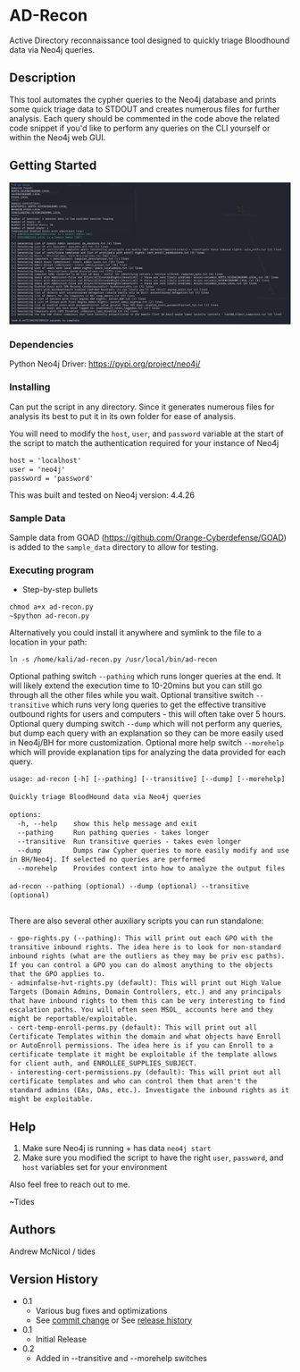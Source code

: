 # AD-Recon

Active Directory reconnaissance tool designed to quickly triage Bloodhound data via Neo4j queries.

## Description

This tool automates the cypher queries to the Neo4j database and prints some quick triage data to STDOUT and creates numerous files for further analysis. Each query should be commented in the code above the related code snippet if you'd like to perform any queries on the CLI yourself or within the Neo4j web GUI.

## Getting Started

![expected_output](./ad-recon.png)

### Dependencies

Python Neo4j Driver:
https://pypi.org/project/neo4j/

### Installing

Can put the script in any directory. Since it generates numerous files for analysis its best to put it in its own folder for ease of analysis.

You will need to modify the `host`, `user`, and `password` variable at the start of the script to match the authentication required for your instance of Neo4j

```
host = 'localhost'
user = 'neo4j'
password = 'password'
```

This was built and tested on Neo4j version: 4.4.26


### Sample Data
Sample data from GOAD (https://github.com/Orange-Cyberdefense/GOAD) is added to the `sample_data` directory to allow for testing.


### Executing program

* Step-by-step bullets
```
chmod a+x ad-recon.py
~$python ad-recon.py
```

Alternatively you could install it anywhere and symlink to the file to a location in your path:
```
ln -s /home/kali/ad-recon.py /usr/local/bin/ad-recon
```

Optional pathing switch `--pathing` which runs longer queries at the end. It will likely extend the execution time to 10-20mins but you can still go through all the other files while you wait.
Optional transitive switch `--transitive` which runs very long queries to get the effective transitive outbound rights for users and computers - this will often take over 5 hours.
Optional query dumping switch `--dump` which will not perform any queries, but dump each query with an explanation so they can be more easily used in Neo4j/BH for more customization.
Optional more help switch `--morehelp` which will provide explanation tips for analyzing the data provided for each query.

```
usage: ad-recon [-h] [--pathing] [--transitive] [--dump] [--morehelp]

Quickly triage BloodHound data via Neo4j queries

options:
  -h, --help    show this help message and exit
  --pathing     Run pathing queries - takes longer
  --transitive  Run transitive queries - takes even longer
  --dump        Dumps raw Cypher queries to more easily modify and use in BH/Neo4j. If selected no queries are performed
  --morehelp    Provides context into how to analyze the output files

ad-recon --pathing (optional) --dump (optional) --transitive (optional)
                                                            
```

There are also several other auxiliary scripts you can run standalone:
```
- gpo-rights.py (--pathing): This will print out each GPO with the transitive inbound rights. The idea here is to look for non-standard inbound rights (what are the outliers as they may be priv esc paths). If you can control a GPO you can do almost anything to the objects that the GPO applies to.
- adminfalse-hvt-rights.py (default): This will print out High Value Targets (Domain Admins, Domain Controllers, etc.) and any principals that have inbound rights to them this can be very interesting to find escalation paths. You will often seen MSOL_ accounts here and they might be reportable/exploitable.
- cert-temp-enroll-perms.py (default): This will print out all Certificate Templates within the domain and what objects have Enroll or AutoEnroll permissions. The idea here is if you can Enroll to a certificate template it might be exploitable if the template allows for client auth, and ENROLLEE_SUPPLIES_SUBJECT.
- interesting-cert-permissions.py (default): This will print out all certificate templates and who can control them that aren't the standard admins (EAs, DAs, etc.). Investigate the inbound rights as it might be exploitable.
```


## Help


1. Make sure Neo4j is running + has data `neo4j start`
2. Make sure you modified the script to have the right `user`, `password`, and `host` variables set for your environment

Also feel free to reach out to me.

~Tides


## Authors

Andrew McNicol / tides


## Version History

* 0.1
    * Various bug fixes and optimizations
    * See [commit change]() or See [release history]()
* 0.1
    * Initial Release
* 0.2
    * Added in --transitive and --morehelp switches
